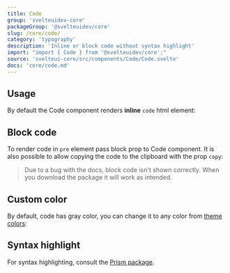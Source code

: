 ```yaml
---
title: Code
group: 'svelteuidev-core'
packageGroup: '@svelteuidev/core'
slug: /core/code/
category: 'typography'
description: 'Inline or block code without syntax highlight'
import: "import { Code } from '@svelteuidev/core';"
source: 'svelteui-core/src/components/Code/Code.svelte'
docs: 'core/code.md'
---
```


<script lang="ts">
    import { Demo, CodeDemos } from '@svelteuidev/demos';
    import { Heading } from 'components';
</script>

<Heading />

## Usage

By default the Code component renders **inline** `code` html element:

<Demo demo={CodeDemos.usage} />

## Block code

To render code in `pre` element pass block prop to Code component. It is also possible to allow copying the code to the clipboard with the prop `copy`:

> Due to a bug with the docs, block code isn't shown correctly. When you download the package it will work as intended.

<Demo demo={CodeDemos.block} />

## Custom color

By default, code has gray color, you can change it to any color from [theme colors](theming/default-theme):

<Demo demo={CodeDemos.color} />

## Syntax highlight

For syntax highlighting, consult the [Prism package](others/prism).

<Demo demo={CodeDemos.prism} />
